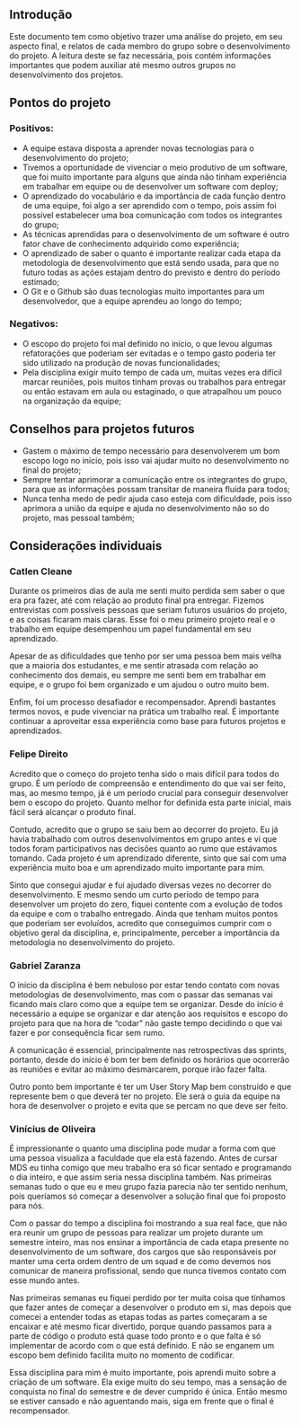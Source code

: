 ## Introdução
Este documento tem como objetivo trazer uma análise do projeto, em seu aspecto final, e relatos de cada membro do grupo sobre o desenvolvimento do projeto.
A leitura deste se faz necessária, pois contém informações importantes que podem auxiliar até mesmo outros grupos no desenvolvimento dos projetos.

## Pontos do projeto
### Positivos:
- A equipe estava disposta a aprender novas tecnologias para o desenvolvimento do projeto;
- Tivemos a oportunidade de vivenciar o meio produtivo de um software, que foi muito importante para alguns que ainda não tinham experiência em trabalhar em equipe ou de desenvolver um software com deploy;
- O aprendizado do vocabulário e da importância de cada função dentro de uma equipe, foi algo a ser aprendido com o tempo, pois assim foi possível estabelecer uma boa comunicação com todos os integrantes do grupo;
- As técnicas aprendidas para o desenvolvimento de um software é outro fator chave de conhecimento adquirido como experiência;
- O aprendizado de saber o quanto é importante realizar cada etapa da metodologia de desenvolvimento que está sendo usada, para que no futuro todas as ações estajam dentro do previsto e dentro do período estimado;
- O Git e o Github são duas tecnologias muito importantes para um desenvolvedor, que a equipe aprendeu ao longo do tempo;

### Negativos:
- O escopo do projeto foi mal definido no início, o que levou algumas refatorações que poderiam ser evitadas e o tempo gasto poderia ter sido utilizado na produção de novas funcionalidades;
- Pela disciplina exigir muito tempo de cada um, muitas vezes era difícil marcar reuniões, pois muitos tinham provas ou trabalhos para entregar ou então estavam em aula ou estaginado, o que atrapalhou um pouco na organização da equipe;

## Conselhos para projetos futuros
- Gastem o máximo de tempo necessário para desenvolverem um bom escopo logo no início, pois isso vai ajudar muito no desenvolvimento no final do projeto;
- Sempre tentar aprimorar a comunicação entre os integrantes do grupo, para que as informações possam transitar de maneira fluída para todos;
- Nunca tenha medo de pedir ajuda caso esteja com dificuldade, pois isso aprimora a união da equipe e ajuda no desenvolvimento não so do projeto, mas pessoal também;

## Considerações individuais
### Catlen Cleane
Durante os primeiros dias de aula me senti muito perdida sem saber o que era pra fazer, até com relação ao produto final pra entregar. Fizemos entrevistas com possíveis pessoas que seriam futuros usuários do projeto, e as coisas ficaram mais claras. Esse foi o meu primeiro projeto real e o trabalho em equipe desempenhou um papel fundamental em seu aprendizado.

Apesar de as dificuldades que tenho por ser uma pessoa bem mais velha que a maioria dos estudantes, e me sentir atrasada com relação ao conhecimento dos demais, eu sempre me senti bem em trabalhar em equipe, e o grupo foi bem organizado e um ajudou o outro muito bem.

Enfim, foi um processo desafiador e recompensador. Aprendi bastantes termos novos, e pude vivenciar na prática um trabalho real. É importante continuar a aproveitar essa experiência como base para futuros projetos e aprendizados.

### Felipe Direito

Acredito que o começo do projeto tenha sido o mais difícil para todos do grupo. É um período de compreensão e entendimento do que vai ser feito, mas, ao mesmo tempo, já é um período crucial para conseguir desenvolver bem o escopo do projeto. Quanto melhor for definida esta parte inicial, mais fácil será alcançar o produto final.

Contudo, acredito que o grupo se saiu bem ao decorrer do projeto. Eu já havia trabalhado com outros desenvolvimentos em grupo antes e vi que todos foram participativos nas decisões quanto ao rumo que estávamos tomando. Cada projeto é um aprendizado diferente, sinto que saí com uma experiência muito boa e um aprendizado muito importante para mim.

Sinto que consegui ajudar e fui ajudado diversas vezes no decorrer do desenvolvimento. E mesmo sendo um curto período de tempo para desenvolver um projeto do zero, fiquei contente com a evolução de todos da equipe e com o trabalho entregado. Ainda que tenham muitos pontos que poderiam ser evoluídos, acredito que conseguimos cumprir com o objetivo geral da disciplina, e, principalmente, perceber a importância da metodologia no desenvolvimento do projeto.


### Gabriel Zaranza
O início da disciplina é bem nebuloso por estar tendo contato com novas metodologias de desenvolvimento, mas com o passar das semanas vai ficando mais claro como que a equipe tem se organizar. Desde do início é necessário a equipe se organizar e dar atenção aos requisitos e escopo do projeto para que na hora de “codar” não gaste tempo decidindo o que vai fazer e por consequência ficar sem rumo.

A comunicação é essencial, principalmente nas retrospectivas das sprints, portanto, desde do início é bom ter bem definido os horários que ocorrerão as reuniões e evitar ao máximo desmarcarem, porque irão fazer falta.

Outro ponto bem importante é ter um User Story Map bem construído e que represente bem o que deverá ter no projeto. Ele será o guia da equipe na hora de desenvolver o projeto e evita que se percam no que deve ser feito.

### Vinícius de Oliveira
É impressionante o quanto uma disciplina pode mudar a forma com que uma pessoa visualiza a faculdade que ela está fazendo. Antes de cursar MDS eu tinha comigo que meu trabalho era só ficar sentado e programando o dia inteiro, e que assim seria nessa disciplina também. Nas primeiras semanas tudo o que eu e meu grupo fazia parecia não ter sentido nenhum, pois queríamos só começar a desenvolver a solução final que foi proposto para nós.

Com o passar do tempo a disciplina foi mostrando a sua real face, que não era reunir um grupo de pessoas para realizar um projeto durante um semestre inteiro, mas nos ensinar a importância de cada etapa presente no desenvolvimento de um software, dos cargos que são responsáveis por manter uma certa ordem dentro de um squad e de como devemos nos comunicar de maneira profissional, sendo que nunca tivemos contato com esse mundo antes.

Nas primeiras semanas eu fiquei perdido por ter muita coisa que tínhamos que fazer antes de começar a desenvolver o produto em si, mas depois que comecei a entender todas as etapas todas as partes começaram a se encaixar e até mesmo ficar divertido, porque quando passamos para a parte de código o produto está quase todo pronto e o que falta é só implementar de acordo com o que está definido. E não se enganem um escopo bem definido facilita muito no momento de codificar.

Essa disciplina para mim é muito importante, pois aprendi muito sobre a criação de um software. Ela exige muito do seu tempo, mas a sensação de conquista no final do semestre e de dever cumprido é única. Então mesmo se estiver cansado e não aguentando mais, siga em frente que o final é recompensador.
